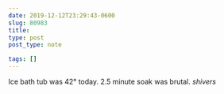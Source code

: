```yaml
---
date: 2019-12-12T23:29:43-0600
slug: 80983
title: 
type: post
post_type: note

tags: []
---
```

Ice bath tub was 42° today. 2.5 minute soak was brutal. *shivers*



